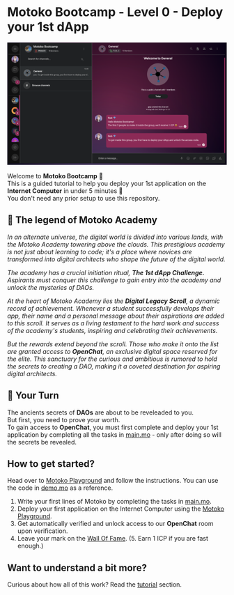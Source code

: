 
# Motoko Bootcamp - Level 0 - Deploy your 1st dApp
![OpenChat](https://raw.githubusercontent.com/Code-and-State/deploy-first-dapp/main/assets/home/chat_icp.png)

Welcome to **Motoko Bootcamp** 👋  <br/>
This is a guided tutorial to help you deploy your 1st application on the **Internet Computer** in under 5 minutes 🤯 <br/>
You don't need any prior setup to use this repository.


## 📜 The legend of Motoko Academy 
_In an alternate universe, the digital world is divided into various lands, with the Motoko Academy towering above the clouds. This prestigious academy is not just about learning to code; it's a place where novices are transformed into digital architects who shape the future of the digital world._

_The academy has a crucial initiation ritual, **The 1st dApp Challenge.** Aspirants must conquer this challenge to gain entry into the academy and unlock the mysteries of DAOs._

_At the heart of Motoko Academy lies the **Digital Legacy Scroll**, a dynamic record of achievement. Whenever a student successfully develops their app, their name and a personal message about their aspirations are added to this scroll. It serves as a living testament to the hard work and success of the academy's students, inspiring and celebrating their achievements._

_But the rewards extend beyond the scroll. Those who make it onto the list are granted access to **OpenChat**, an exclusive digital space reserved for the elite. This sanctuary for the curious and ambitious is rumored to hold the secrets to creating a DAO, making it a coveted destination for aspiring digital architects._

## 🎯 Your Turn
The ancients secrets of **DAOs** are about to be reveleaded to you. <br/>
But first, you need to prove your worth.  
To gain access to **OpenChat**, you must first complete and deploy your 1st application by completing all the tasks in [main.mo](src/main.mo) - only after doing so will the secrets be revealed.

## How to get started?
Head over to [Motoko Playground](https://m7sm4-2iaaa-aaaab-qabra-cai.ic0.app/?tag=2484611184) and follow the instructions. You can use the code in [demo.mo](src/demo.mo) as a reference.

1. Write your first lines of Motoko by completing the tasks in [main.mo](src/main.mo).
2. Deploy your first application on the Internet Computer using the [Motoko Playground](https://m7sm4-2iaaa-aaaab-qabra-cai.ic0.app/?tag=2484611184).
3. Get automatically verified and unlock access to our **OpenChat** room upon verification.
4. Leave your mark on the [Wall Of Fame](https://aki3l-syaaa-aaaaj-qa23q-cai.icp0.io/).
(5. Earn 1 ICP if you are fast enough.)

## Want to understand a bit more?
Curious about how all of this work? Read the [tutorial](/tutorials/README.MD) section.
